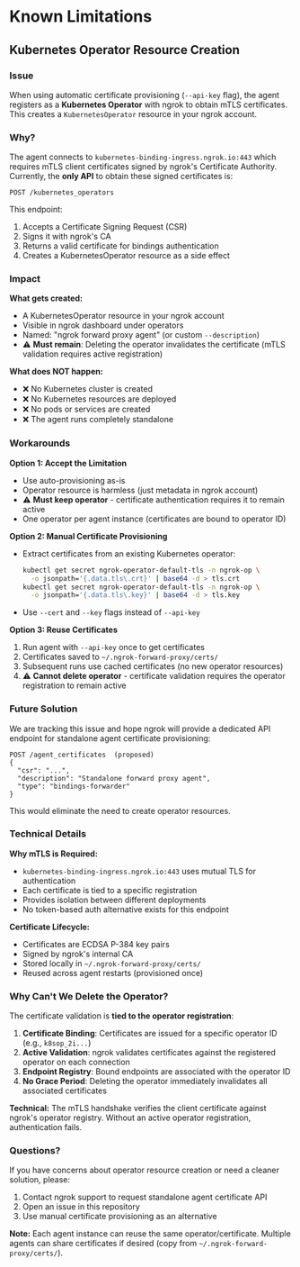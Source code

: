 # Known Limitations

## Kubernetes Operator Resource Creation

### Issue

When using automatic certificate provisioning (`--api-key` flag), the agent registers as a **Kubernetes Operator** with ngrok to obtain mTLS certificates. This creates a `KubernetesOperator` resource in your ngrok account.

### Why?

The agent connects to `kubernetes-binding-ingress.ngrok.io:443` which requires mTLS client certificates signed by ngrok's Certificate Authority. Currently, the **only API** to obtain these signed certificates is:

```
POST /kubernetes_operators
```

This endpoint:
1. Accepts a Certificate Signing Request (CSR)
2. Signs it with ngrok's CA
3. Returns a valid certificate for bindings authentication
4. Creates a KubernetesOperator resource as a side effect

### Impact

**What gets created:**
- A KubernetesOperator resource in your ngrok account
- Visible in ngrok dashboard under operators
- Named: "ngrok forward proxy agent" (or custom `--description`)
- ⚠️ **Must remain**: Deleting the operator invalidates the certificate (mTLS validation requires active registration)

**What does NOT happen:**
- ❌ No Kubernetes cluster is created
- ❌ No Kubernetes resources are deployed
- ❌ No pods or services are created
- ❌ The agent runs completely standalone

### Workarounds

**Option 1: Accept the Limitation**
- Use auto-provisioning as-is
- Operator resource is harmless (just metadata in ngrok account)
- ⚠️ **Must keep operator** - certificate authentication requires it to remain active
- One operator per agent instance (certificates are bound to operator ID)

**Option 2: Manual Certificate Provisioning**
- Extract certificates from an existing Kubernetes operator:
  ```bash
  kubectl get secret ngrok-operator-default-tls -n ngrok-op \
    -o jsonpath='{.data.tls\.crt}' | base64 -d > tls.crt
  kubectl get secret ngrok-operator-default-tls -n ngrok-op \
    -o jsonpath='{.data.tls\.key}' | base64 -d > tls.key
  ```
- Use `--cert` and `--key` flags instead of `--api-key`

**Option 3: Reuse Certificates**
1. Run agent with `--api-key` once to get certificates
2. Certificates saved to `~/.ngrok-forward-proxy/certs/`
3. Subsequent runs use cached certificates (no new operator resources)
4. ⚠️ **Cannot delete operator** - certificate validation requires the operator registration to remain active

### Future Solution

We are tracking this issue and hope ngrok will provide a dedicated API endpoint for standalone agent certificate provisioning:

```
POST /agent_certificates  (proposed)
{
  "csr": "...",
  "description": "Standalone forward proxy agent",
  "type": "bindings-forwarder"
}
```

This would eliminate the need to create operator resources.

### Technical Details

**Why mTLS is Required:**
- `kubernetes-binding-ingress.ngrok.io:443` uses mutual TLS for authentication
- Each certificate is tied to a specific registration
- Provides isolation between different deployments
- No token-based auth alternative exists for this endpoint

**Certificate Lifecycle:**
- Certificates are ECDSA P-384 key pairs
- Signed by ngrok's internal CA
- Stored locally in `~/.ngrok-forward-proxy/certs/`
- Reused across agent restarts (provisioned once)

### Why Can't We Delete the Operator?

The certificate validation is **tied to the operator registration**:

1. **Certificate Binding**: Certificates are issued for a specific operator ID (e.g., `k8sop_2i...`)
2. **Active Validation**: ngrok validates certificates against the registered operator on each connection
3. **Endpoint Registry**: Bound endpoints are associated with the operator ID
4. **No Grace Period**: Deleting the operator immediately invalidates all associated certificates

**Technical:** The mTLS handshake verifies the client certificate against ngrok's operator registry. Without an active operator registration, authentication fails.

### Questions?

If you have concerns about operator resource creation or need a cleaner solution, please:
1. Contact ngrok support to request standalone agent certificate API
2. Open an issue in this repository
3. Use manual certificate provisioning as an alternative

**Note:** Each agent instance can reuse the same operator/certificate. Multiple agents can share certificates if desired (copy from `~/.ngrok-forward-proxy/certs/`).
